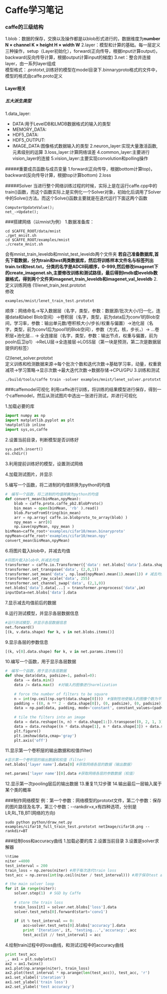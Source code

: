 Caffe学习笔记
====

### caffe的三级结构  

1.blob：数据的保存，交换以及操作都是以blob形式进行的，数据维度为**number N × channel K × height H × width W**
2.layer：模型和计算的基础。每一层定义三种操作，setup（Layer初始化），forward(正向传导，根据input计算output)，backward(反向传导计算，根据output计算input的梯度)
3.net：整合并连接layer，由一系列layer组成  
模型格式：.prototxt,训练好的模型在model目录下.binnaryproto格式的文件中，模型的格式由caffe.proto定义

#### Layer相关   
##### 五大派生类型  

1.data_layer:
* DATA:用于LevelDB和LMDB数据格式的输入的类型
* MEMORY_DATA:
* HDF5_DATA:
* HDF5_OUTPUT:
* IMAGE_DATA:图像格式数据输入的类型
2.neuron_layer:实现大量激活函数,元素级别的运算
3.loss_layer:计算网络误差
4.common_layer:主要进行vision_layer的连接
5.vision_layer:主要实现convolution和polling操作

#####重要成员函数与成员变量
1.forward(正向传导，根据bottom计算top)，backward(反向传导计算，根据top计算bottom)
2.loss

#####Solver
当进行整个网络训练过程的时候，实际上是在运行caffe.cpp中的train()函数，而这个函数实际上是实例化一个Solver对象，初始化后调用了Solver中的Solve()方法。而这个Solve()函数主要就是在迭代运行下面这两个函数

```
ComputerUpdateValue();
net_->Update();
```

###搭建网络（以mnist为例）
1.数据准备库：
```
cd $CAFFE_ROOT/data/mnist
./get_mnist.sh
cd $CAFFE_ROOT/examples/mnist
./create_mnist.sh
```
会有mnist_train_leveldb和mnist_test_leveldb两个文件夹
**若自己准备数据库,首先下载数据，分为train和test两类数据库，然后将训练样本文件名与标签列出train.txt和test.txt，分类的名字是ADCII码顺序，0-999,然后修改imagenet下的create_imagenet.sh,主要修改训练和测试路径，最后得到lmdb或leveldb数据格式，得到两个文件夹imagenet_train_leveldb和imagenet_val_leveldb**
2.定义训练网络
(1)lenet_train_test.prototxt    
修改
```
examples/mnist/lenet_train_test.prototxt
```
顺序：网络命名->写入数据层（名字，类型，参数：数据源/批次大小/归一化，连接data和label Blob空间）->卷积层（名字，类型，前为data后为conv1的Blob空间，学习率，参数：输出单元数/卷积核大小/步长/权重与偏置）->池化层（名字，类型，前为conv1后为pool1的Blob空间），参数（方式，核，步长，）-> ...卷积层+池化层... -> 全连接层（名字，类型，参数：输出节点，权重与偏置，前为pooln后卫ip1）->ReLU层->全连接层->LOSS层（第一块是预测，第二次是数据层提供的标签）

(2)lenet_solver.prototxt  
定义训练和检测数据来源->每个批次个数和迭代次数->基础学习率，动量，权重衰减项->学习策略->显示次数->最大迭代次数->数据存储->CPU/GPU
3.训练和测试
```
./build/tools/caffe train -solver examples/mnist/lenet_solver.prototxt
```
###caffemodel可视化
利用caffe进行训练，将训练的结果模型进行保存，得到一个caffemodel，然后从测试图片中选出一张进行测试，并进行可视化    

1.加载必要的库
```py
import numpy as np
import matplotlib.pyplot as plt
%matplotlib inline
import sys,os,caffe
```
2.设置当前目录，判断模型是否训练好
```py
sys.path.insert()
os.chdir()
```
3.利用提前训练好的模型，设置测试网络

4.加载测试图片，并显示

5.编写一个函数，将二进制的均值转换为python的均值
```py
#　编写一个函数，将二进制的均值转换为python的均值
def convert_mean(binMean,npyMean):
    blob = caffe.proto.caffe_pb2.BlobProto()
    bin_mean = open(binMean, 'rb' ).read()
    blob.ParseFromString(bin_mean)
    arr = np.array( caffe.io.blobproto_to_array(blob) )
    npy_mean = arr[0]
    np.save(npyMean, npy_mean )
binMean=caffe_root+'examples/cifar10/mean.binaryproto'
npyMean=caffe_root+'examples/cifar10/mean.npy'
convert_mean(binMean,npyMean)
```
6.将图片载入blob中，并减去均值
```py
#将图片载入blob中,并减去均值
transformer = caffe.io.Transformer({'data': net.blobs['data'].data.shape})
transformer.set_transpose('data', (2,0,1))
transformer.set_mean('data', np.load(npyMean).mean(1).mean(1)) # 减去均值
transformer.set_raw_scale('data', 255)  
transformer.set_channel_swap('data', (2,1,0))
net.blobs['data'].data[...] = transformer.preprocess('data',im)
inputData=net.blobs['data'].data
```
7.显示减去均值前后的数据

8.运行测试模型，并显示各层数据信息
```py
#运行测试模型，并显示各层数据信息
net.forward()
[(k, v.data.shape) for k, v in net.blobs.items()]
```
9.显示各层的参数信息
```py
[(k, v[0].data.shape) for k, v in net.params.items()]
```
10.编写一个函数，用于显示各层数据

```py
#　编写一个函数，用于显示各层数据
def show_data(data, padsize=1, padval=0):
    data -= data.min()
    data /= data.max()  #对输入的图像进行narmlization
    
    # force the number of filters to be square
    n = int(np.ceil(np.sqrt(data.shape[0])))  #强制性地使输入的图像个数为平方数，不足平方数时，手动添加几幅
    padding = ((0, n ** 2 - data.shape[0]), (0, padsize), (0, padsize)) + ((0, 0),) * (data.ndim - 3)  #每幅小图像之间加入小空隙
    data = np.pad(data, padding, mode='constant', constant_values=(padval, padval))
    
    # tile the filters into an image
    data = data.reshape((n, n) + data.shape[1:]).transpose((0, 2, 1, 3) + tuple(range(4, data.ndim + 1)))
    data = data.reshape((n * data.shape[1], n * data.shape[3]) + data.shape[4:])
    plt.figure()
    plt.imshow(data,cmap='gray')
    plt.axis('off')
```
11.显示第一个卷积层的输出数据和权值(filter)
```py
#显示第一个卷积层的输出数据和权值（filter）
net.blobs['layer name'].data[0] #获取网络各层的数据（输出数据）

net.params['layer name'][0].data #获取网络各层的参数数据（权值）

```
12.显示第一次pooling层后的输出数据
13.重复11,12步骤
14.输出最后一层输入属于某个类的概率

###制作网络模型
例：第一个参数：网络模型的prototxt文件，第二个参数：保存的图片路径及名字，第三个参数：--rankdir=x,x有四种选项，分别是LR,RL,TB,BT(网络的方向)
```
sudo python python/draw_net.py examples/cifar10_full_train_test.prototxt netImage/cifar10.png --rankdir=BT
```

###绘制loss和accuracy曲线
1.加载必要的库
2.设置当前目录
3.设置是solver求解器
```py
%%time
niter =4000
test_interval = 200
train_loss = np.zeros(niter) #用于每次迭代train loss
test_acc = np.zeros(int(np.ceil(niter / test_interval))) #用于保存test accuracy

# the main solver loop
for it in range(niter):
    solver.step(1)  # SGD by Caffe
    
    # store the train loss
    train_loss[it] = solver.net.blobs['loss'].data
    solver.test_nets[0].forward(start='conv1')
    
    if it % test_interval == 0:
        acc=solver.test_nets[0].blobs['accuracy'].data
        print 'Iteration', it, 'testing...','accuracy:',acc
        test_acc[it // test_interval] = acc
```
4.绘制train过程中的loss曲线，和测试过程中的accuracy曲线
```py
print test_acc
_, ax1 = plt.subplots()
ax2 = ax1.twinx()
ax1.plot(np.arange(niter), train_loss)
ax2.plot(test_interval * np.arange(len(test_acc)), test_acc, 'r')
ax1.set_xlabel('iteration')
ax1.set_ylabel('train loss')
ax2.set_ylabel('test accuracy')
```

